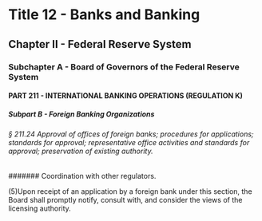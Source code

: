 
# Title 12 - Banks and Banking
## Chapter II - Federal Reserve System
### Subchapter A - Board of Governors of the Federal Reserve System
#### PART 211 - INTERNATIONAL BANKING OPERATIONS (REGULATION K)
##### Subpart B - Foreign Banking Organizations
###### § 211.24 Approval of offices of foreign banks; procedures for applications; standards for approval; representative office activities and standards for approval; preservation of existing authority.
####### Coordination with other regulators.

(5)Upon receipt of an application by a foreign bank under this section, the Board shall promptly notify, consult with, and consider the views of the licensing authority.
